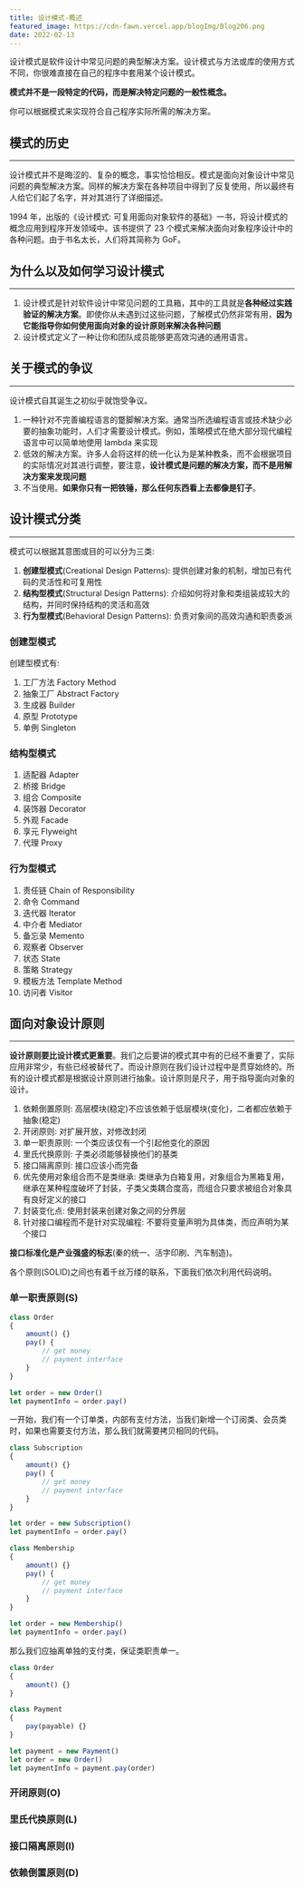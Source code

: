 ```yaml
---
title: 设计模式-概述
featured_image: https://cdn-fawn.vercel.app/blogImg/Blog206.png
date: 2022-02-13
---
```


设计模式是软件设计中常见问题的典型解决方案。设计模式与方法或库的使用方式不同，你很难直接在自己的程序中套用某个设计模式。

**模式并不是一段特定的代码，而是解决特定问题的一般性概念。**

你可以根据模式来实现符合自己程序实际所需的解决方案。

## 模式的历史
***  
设计模式并不是晦涩的、复杂的概念，事实恰恰相反。模式是面向对象设计中常见问题的典型解决方案。同样的解决方案在各种项目中得到了反复使用，所以最终有人给它们起了名字，并对其进行了详细描述。

1994 年，出版的《设计模式: 可复用面向对象软件的基础》一书，将设计模式的概念应用到程序开发领域中。该书提供了 23 个模式来解决面向对象程序设计中的各种问题。由于书名太长，人们将其简称为 GoF。

## 为什么以及如何学习设计模式
***  
1. 设计模式是针对软件设计中常见问题的工具箱，其中的工具就是**各种经过实践验证的解决方案**。即使你从未遇到过这些问题，了解模式仍然非常有用，**因为它能指导你如何使用面向对象的设计原则来解决各种问题**
2. 设计模式定义了一种让你和团队成员能够更高效沟通的通用语言。

## 关于模式的争议
***  
设计模式自其诞生之初似乎就饱受争议。
1. 一种针对不完善编程语言的蹩脚解决方案。通常当所选编程语言或技术缺少必要的抽象功能时，人们才需要设计模式。例如，策略模式在绝大部分现代编程语言中可以简单地使用 lambda 来实现
2. 低效的解决方案。许多人会将这样的统一化认为是某种教条，而不会根据项目的实际情况对其进行调整，要注意，**设计模式是问题的解决方案，而不是用解决方案来发现问题**
3. 不当使用。**如果你只有一把铁锤，那么任何东西看上去都像是钉子**。

## 设计模式分类
***  
模式可以根据其意图或目的可以分为三类: 
1. **创建型模式**(Creational Design Patterns): 提供创建对象的机制，增加已有代码的灵活性和可复用性
2. **结构型模式**(Structural Design Patterns): 介绍如何将对象和类组装成较大的结构，并同时保持结构的灵活和高效
3. **行为型模式**(Behavioral Design Patterns): 负责对象间的高效沟通和职责委派

### 创建型模式
创建型模式有: 
1. 工厂方法 Factory Method
2. 抽象工厂 Abstract Factory
3. 生成器 Builder
4. 原型 Prototype
5. 单例 Singleton

### 结构型模式
1. 适配器 Adapter
2. 桥接 Bridge
3. 组合 Composite
4. 装饰器 Decorator
5. 外观 Facade
6. 享元 Flyweight
7. 代理 Proxy

### 行为型模式
1. 责任链 Chain of Responsibility
2. 命令 Command
3. 迭代器 Iterator
4. 中介者 Mediator
5. 备忘录 Memento
6. 观察者 Observer
7. 状态 State
8. 策略 Strategy
9. 模板方法 Template Method
10. 访问者 Visitor

## 面向对象设计原则
***  
**设计原则要比设计模式更重要**。我们之后要讲的模式其中有的已经不重要了，实际应用非常少，有些已经被替代了。而设计原则在我们设计过程中是贯穿始终的。所有的设计模式都是根据设计原则进行抽象。设计原则是尺子，用于指导面向对象的设计。

1. 依赖倒置原则: 高层模块(稳定)不应该依赖于低层模块(变化)，二者都应依赖于抽象(稳定)
2. 开闭原则: 对扩展开放，对修改封闭
3. 单一职责原则: 一个类应该仅有一个引起他变化的原因
4. 里氏代换原则: 子类必须能够替换他们的基类
5. 接口隔离原则: 接口应该小而完备
6. 优先使用对象组合而不是类继承: 类继承为白箱复用，对象组合为黑箱复用，继承在某种程度破坏了封装，子类父类耦合度高，而组合只要求被组合对象具有良好定义的接口
7. 封装变化点: 使用封装来创建对象之间的分界层
8. 针对接口编程而不是针对实现编程: 不要将变量声明为具体类，而应声明为某个接口

**接口标准化是产业强盛的标志**(秦的统一、活字印刷、汽车制造)。

各个原则(SOLID)之间也有着千丝万缕的联系，下面我们依次利用代码说明。

### 单一职责原则(S)
``` javascript
class Order
{
    amount() {}
    pay() {
        // get money
        // payment interface
    }
}

let order = new Order()
let paymentInfo = order.pay()
```
一开始，我们有一个订单类，内部有支付方法，当我们新增一个订阅类、会员类时，如果也需要支付方法，那么我们就需要拷贝相同的代码。

``` javascript
class Subscription
{
    amount() {}
    pay() {
        // get money
        // payment interface
    }
}

let order = new Subscription()
let paymentInfo = order.pay()

class Membership
{
    amount() {}
    pay() {
        // get money
        // payment interface
    }
}

let order = new Membership()
let paymentInfo = order.pay()
```

那么我们应抽离单独的支付类，保证类职责单一。
``` javascript
class Order
{
    amount() {}
}

class Payment 
{
    pay(payable) {}
}

let payment = new Payment()
let order = new Order()
let paymentInfo = payment.pay(order)
```

### 开闭原则(O)

### 里氏代换原则(L)

### 接口隔离原则(I)

### 依赖倒置原则(D)

